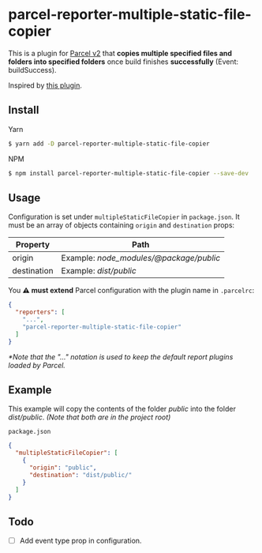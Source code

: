 # parcel-reporter-multiple-static-file-copier

This is a plugin for [Parcel v2](https://v2.parceljs.org) that **copies multiple specified files and folders into specified folders** once build finishes **successfully** (Event: buildSuccess).

Inspired by [this plugin](https://github.com/elwin013/parcel-plugin-static-files-copy).

## Install

Yarn
```bash
$ yarn add -D parcel-reporter-multiple-static-file-copier
```

NPM
```bash
$ npm install parcel-reporter-multiple-static-file-copier --save-dev
```

## Usage

Configuration is set under `multipleStaticFileCopier` in `package.json`. It must be an array of objects containing `origin` and `destination` props:

| Property  | Path |
| ------------- | ------------- |
| origin  | Example: _node_modules/@package/public_  |
| destination  | Example: _dist/public_  |



You **⚠️  must extend** Parcel configuration with the plugin name in `.parcelrc`:

```json
{
  "reporters": [
    "...",
    "parcel-reporter-multiple-static-file-copier"
  ]
}
```
_*Note that the "..." notation is used to keep the default report plugins loaded by Parcel._

## Example
This example will copy the contents of the folder _public_ into the folder _dist/public_.
_(Note that both are in the project root)_

`package.json`
```json
{
  "multipleStaticFileCopier": [
    {
      "origin": "public",
      "destination": "dist/public/"
    }
  ]
}
```

## Todo

- [ ] Add event type prop in configuration.
